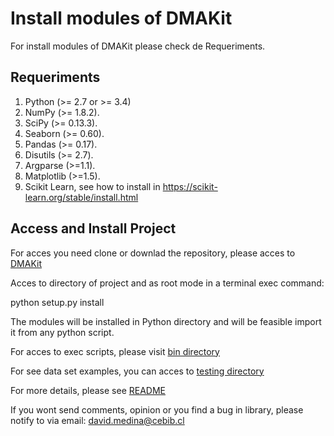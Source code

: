 # Install modules of DMAKit

For install modules of DMAKit please check de Requeriments.

## Requeriments

1. Python (>= 2.7 or >= 3.4)
2. NumPy (>= 1.8.2).
3. SciPy (>= 0.13.3).
4. Seaborn (>= 0.60).
5. Pandas (>= 0.17).
6. Disutils (>= 2.7).
7. Argparse (>=1.1).
8. Matplotlib (>=1.5).
8. Scikit Learn, see how to install in https://scikit-learn.org/stable/install.html

## Access and Install Project

For acces you need clone or downlad the repository, please acces to [DMAKit](https://github.com/dMedinaO/DMAKit)

Acces to directory of project and as root mode in a terminal exec command:

python setup.py install

The modules will be installed in Python directory and will be feasible import it from any python script.

For acces to exec scripts, please visit [bin directory](./bin)

For see data set examples, you can acces to [testing directory](./testing)

For more details, please see [README](./README.md)


If you wont send comments, opinion or you find a bug in library, please notify to via email: david.medina@cebib.cl
